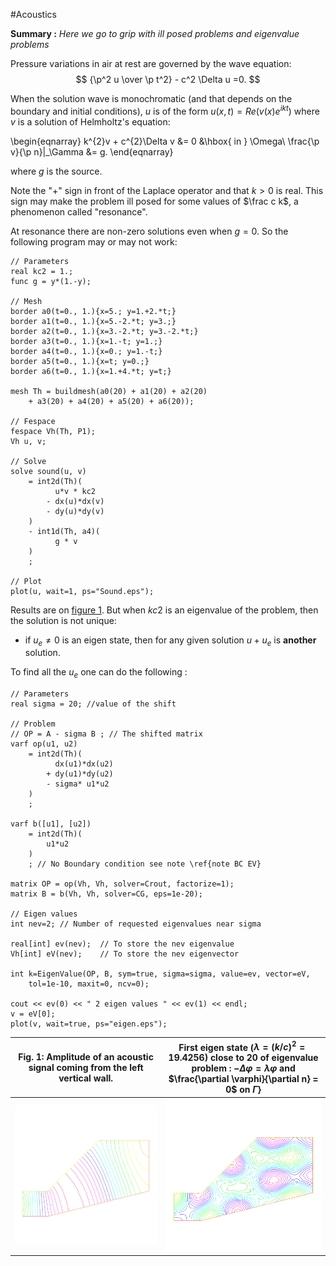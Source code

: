 #Acoustics

**Summary :** _Here we go to grip with ill posed problems and eigenvalue problems_

Pressure variations in air at rest are governed by the wave equation:
$$
{\p^2 u \over \p t^2} - c^2 \Delta u =0.
$$

When the solution wave is monochromatic (and that depends on the boundary and initial conditions), $u$ is of the form $u(x,t)=Re(v(x) e^{ik t})$ where $v$ is a solution of Helmholtz's equation:

\begin{eqnarray}
	k^{2}v + c^{2}\Delta v &= 0 &\hbox{ in } \Omega\\
	\frac{\p v}{\p n}|_\Gamma &= g.
\end{eqnarray}

where $g$ is the source.

Note the "+" sign in front of the Laplace operator and that $k>0$ is real. This sign may make the problem ill posed for some values of $\frac c k$, a phenomenon called "resonance".

At resonance there are non-zero solutions even when $g=0$. So the following program may or may not work:

```freefem
// Parameters
real kc2 = 1.;
func g = y*(1.-y);

// Mesh
border a0(t=0., 1.){x=5.; y=1.+2.*t;}
border a1(t=0., 1.){x=5.-2.*t; y=3.;}
border a2(t=0., 1.){x=3.-2.*t; y=3.-2.*t;}
border a3(t=0., 1.){x=1.-t; y=1.;}
border a4(t=0., 1.){x=0.; y=1.-t;}
border a5(t=0., 1.){x=t; y=0.;}
border a6(t=0., 1.){x=1.+4.*t; y=t;}

mesh Th = buildmesh(a0(20) + a1(20) + a2(20)
	+ a3(20) + a4(20) + a5(20) + a6(20));

// Fespace
fespace Vh(Th, P1);
Vh u, v;

// Solve
solve sound(u, v)
	= int2d(Th)(
		  u*v * kc2
		- dx(u)*dx(v)
		- dy(u)*dy(v)
	)
	- int1d(Th, a4)(
		  g * v
	)
	;

// Plot
plot(u, wait=1, ps="Sound.eps");
```

Results are on [figure 1](#Fig1). But when $kc2$ is an eigenvalue of the problem, then the solution is not unique:

* if $u_e \neq 0$ is an eigen state, then for any given solution $u+u_e$ is **another** solution.

To find all the $u_e$ one can do the following :

```freefem
// Parameters
real sigma = 20; //value of the shift

// Problem
// OP = A - sigma B ; // The shifted matrix
varf op(u1, u2)
	= int2d(Th)(
		  dx(u1)*dx(u2)
		+ dy(u1)*dy(u2)
		- sigma* u1*u2
	)
	;

varf b([u1], [u2])
	= int2d(Th)(
		u1*u2
	)
	; // No Boundary condition see note \ref{note BC EV}

matrix OP = op(Vh, Vh, solver=Crout, factorize=1);
matrix B = b(Vh, Vh, solver=CG, eps=1e-20);

// Eigen values
int nev=2; // Number of requested eigenvalues near sigma

real[int] ev(nev);	// To store the nev eigenvalue
Vh[int] eV(nev);	// To store the nev eigenvector

int k=EigenValue(OP, B, sym=true, sigma=sigma, value=ev, vector=eV,
	tol=1e-10, maxit=0, ncv=0);

cout << ev(0) << " 2 eigen values " << ev(1) << endl;
v = eV[0];
plot(v, wait=true, ps="eigen.eps");
```

| <a name="Fig1">Fig. 1</a>: Amplitude of an acoustic signal coming from the left vertical wall.| First eigen state ($\lambda=(k/c)^2=19.4256$) close to $20$ of eigenvalue problem : $-\Delta \varphi = \lambda \varphi$ and $\frac{\partial \varphi}{\partial n} = 0$ on $\Gamma$}|
|:----:|:----:|
|![Acoustics](images/acoustics_0.png)|![Acoustics](images/acoustics.png)|
